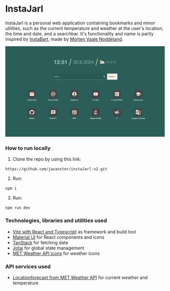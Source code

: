 # InstaJarl

InstaJarl is a personal web application containing bookmarks and minor utilities, such as the current temperature and weather at the user's location, the time and date, and a searchbar. It's functionality and name is partly inspired by [InstaBart](https://instabart.no), made by [Morten Vaale Noddeland](https://mvn.no).

![A screenshot of the web application](/public/exampleImage.png)

### How to run locally

1. Clone the repo by using this link:

```
https://github.com/javanster/instaJarl-v2.git
```

2. Run:

```
npm i
```

3. Run:

```
npm run dev
```

### Technologies, libraries and utilities used

- [Vite with React and Typescript](https://vitejs.dev) as framework and build tool
- [Material UI](https://mui.com/material-ui/) for React components and icons
- [TanStack](https://tanstack.com) for fetching data
- [Jotai](https://jotai.org) for global state management
- [MET Weather API icons](https://github.com/metno/weathericons) for weather icons

### API services used

- [Locationforecast from MET Weather API](https://api.met.no/weatherapi/locationforecast/2.0/documentation) for current weather and temperature

